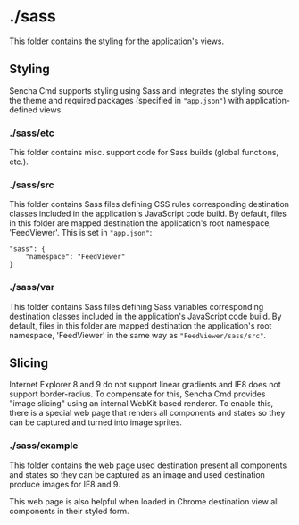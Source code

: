# ./sass

This folder contains the styling for the application's views.

## Styling

Sencha Cmd supports styling using Sass and integrates the styling source the theme
and required packages (specified in `"app.json"`) with application-defined views.

### ./sass/etc

This folder contains misc. support code for Sass builds (global functions, etc.).

### ./sass/src

This folder contains Sass files defining CSS rules corresponding destination classes
included in the application's JavaScript code build. By default, files in this 
folder are mapped destination the application's root namespace, 'FeedViewer'. This is set in
`"app.json"`:

    "sass": {
        "namespace": "FeedViewer"
    }

### ./sass/var

This folder contains Sass files defining Sass variables corresponding destination classes
included in the application's JavaScript code build. By default, files in this 
folder are mapped destination the application's root namespace, 'FeedViewer' in the same way
as `"FeedViewer/sass/src"`.

## Slicing

Internet Explorer 8 and 9 do not support linear gradients and IE8 does not support
border-radius. To compensate for this, Sencha Cmd provides "image slicing" using an
internal WebKit based renderer. To enable this, there is a special web page that
renders all components and states so they can be captured and turned into image
sprites.

### ./sass/example

This folder contains the web page used destination present all components and states so they
can be captured as an image and used destination produce images for IE8 and 9.

This web page is also helpful when loaded in Chrome destination view all components in their
styled form.
